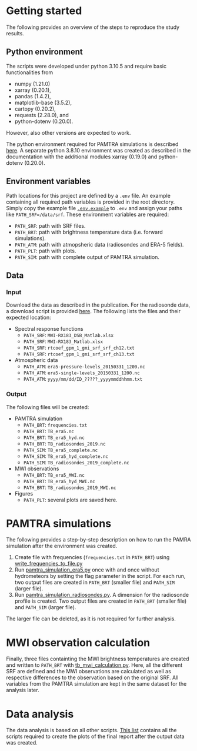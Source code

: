 # Getting started
The following provides an overview of the steps to reproduce the study results.

## Python environment
The scripts were developed under python 3.10.5 and require basic functionalities 
from 
- numpy (1.21.0)
- xarray (0.20.1), 
- pandas (1.4.2), 
- matplotlib-base (3.5.2), 
- cartopy (0.20.2), 
- requests (2.28.0), and 
- python-dotenv (0.20.0). 

However, also other versions are expected to work.

The python environment required for PAMTRA simulations is described
[here](https://pamtra.readthedocs.io/en/latest/installation.html). 
A separate python 3.8.10 environment was created as described in the 
documentation with the additional modules xarray (0.19.0) and python-dotenv 
(0.20.0).

## Environment variables
Path locations for this project are defined by a `.env` file. An example
containing all required path variables is provided in the root directory.
Simply copy the example file [`.env.example`](../.env.example) to `.env` and 
assign your paths like `PATH_SRF=/data/srf`. These environment variables are 
required:
- `PATH_SRF`: path with SRF files.
- `PATH_BRT`: path with brightness temperature data (i.e. forward simulations).
- `PATH_ATM`: path with atmopsheric data (radiosondes and ERA-5 fields).
- `PATH_PLT`: path with plots.
- `PATH_SIM`: path with complete output of PAMTRA simulation.

## Data
### Input
Download the data as described in the publication. For the radiosonde data, a
download script is provided [here](../src/helpers/download_radiosondes.py).
The following lists the files and their expected location:
- Spectral response functions
    - `PATH_SRF`: `MWI-RX183_DSB_Matlab.xlsx`
    - `PATH_SRF`: `MWI-RX183_Matlab.xlsx`
    - `PATH_SRF`: `rtcoef_gpm_1_gmi_srf_srf_ch12.txt`
    - `PATH_SRF`: `rtcoef_gpm_1_gmi_srf_srf_ch13.txt`
- Atmospheric data
    - `PATH_ATM`: `era5-pressure-levels_20150331_1200.nc`
    - `PATH_ATM`: `era5-single-levels_20150331_1200.nc`
    - `PATH_ATM`: `yyyy/mm/dd/ID_?????_yyyymmddhhmm.txt`

### Output
The following files will be created:
- PAMTRA simulation
    - `PATH_BRT`: `frequencies.txt`
    - `PATH_BRT`: `TB_era5.nc`
    - `PATH_BRT`: `TB_era5_hyd.nc`
    - `PATH_BRT`: `TB_radiosondes_2019.nc`
    - `PATH_SIM`: `TB_era5_complete.nc`
    - `PATH_SIM`: `TB_era5_hyd_complete.nc`
    - `PATH_SIM`: `TB_radiosondes_2019_complete.nc`
- MWI observations
    - `PATH_BRT`: `TB_era5_MWI.nc`
    - `PATH_BRT`: `TB_era5_hyd_MWI.nc`
    - `PATH_BRT`: `TB_radiosondes_2019_MWI.nc`
- Figures
    - `PATH_PLT`: several plots are saved here.

# PAMTRA simulations
The following provides a step-by-step description on how to run the PAMRA
simulation after the environment was created.
1. Create file with frequencies (`frequencies.txt` in `PATH_BRT`) using 
   [write_frequencies_to_file.py](../src/pamtra/write_frequencies_to_file.py)
2. Run 
   [pamtra_simulation_era5.py](../src/pamtra/pamtra_simulation_era5.py) once with
   and once without hydrometeors by setting the flag parameter in the script.
   For each run, two output files are created in `PATH_BRT` (smaller file) and 
   `PATH_SIM` (larger file).
3. Run 
   [pamtra_simulation_radiosondes.py](../src/pamtra/pamtra_simulation_radiosondes.py).
   A dimension for the radiosonde profile is created.
   Two output files are created in `PATH_BRT` (smaller file) and 
   `PATH_SIM` (larger file).

The larger file can be deleted, as it is not required for further analysis.

# MWI observation calculation
Finally, three files containting the MWI brightness temperatures are created and
written to `PATH_BRT` with
[tb_mwi_calculation.py](../src/tb_mwi_calculation/tb_mwi_calculation.py).
Here, all the different SRF are defined and the MWI 
observations are calculated as well as respective differences to the 
observation based on the original SRF. All variables from the PAMTRA 
simulation are kept in the same dataset for the analysis later. 

# Data analysis
The data analysis is based on all other scripts. 
[This list](docs/reproduce_plots.md) contains all the
scripts required to create the plots of the final report after the output data
was created.
